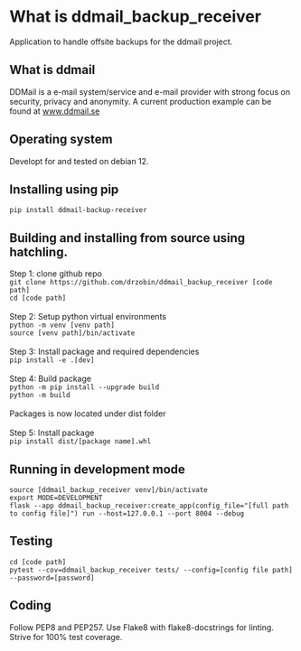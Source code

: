 # What is ddmail_backup_receiver
Application to handle offsite backups for the ddmail project.

## What is ddmail
DDMail is a e-mail system/service and e-mail provider with strong focus on security, privacy and anonymity. A current production example can be found at www.ddmail.se

## Operating system
Developt for and tested on debian 12.

## Installing using pip
`pip install ddmail-backup-receiver`

## Building and installing from source using hatchling.
Step 1: clone github repo<br>
`git clone https://github.com/drzobin/ddmail_backup_receiver [code path]`<br>
`cd [code path]`<br>
<br>
Step 2: Setup python virtual environments<br>
`python -m venv [venv path]`<br>
`source [venv path]/bin/activate`<br>
<br>
Step 3: Install package and required dependencies<br>
`pip install -e .[dev]`<br>
<br>
Step 4: Build package<br>
`python -m pip install --upgrade build`<br>
`python -m build`<br> 
<br>
Packages is now located under dist folder<br>
<br>
Step 5: Install package<br>
`pip install dist/[package name].whl`<br>

## Running in development mode
`source [ddmail_backup_receiver venv]/bin/activate`<br>
`export MODE=DEVELOPMENT`<br>
`flask --app ddmail_backup_receiver:create_app(config_file="[full path to config file]") run --host=127.0.0.1 --port 8004 --debug`<br>

## Testing
`cd [code path]`<br>
`pytest --cov=ddmail_backup_receiver tests/ --config=[config file path] --password=[password]`

## Coding
Follow PEP8 and PEP257. Use Flake8 with flake8-docstrings for linting. Strive for 100% test coverage.
